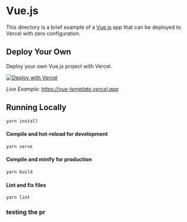 # Vue.js

This directory is a brief example of a [Vue.js](https://vuejs.org/) app that can be deployed to Vercel with zero configuration.

## Deploy Your Own

Deploy your own Vue.js project with Vercel.

[![Deploy with Vercel](https://vercel.com/button)](https://vercel.com/new/clone?repository-url=https://github.com/vercel/vercel/tree/main/examples/vue&template=vue)

_Live Example: https://vue-template.vercel.app_

## Running Locally

```
yarn install
```

#### Compile and hot-reload for development

```
yarn serve
```

#### Compile and minify for production

```
yarn build
```

#### Lint and fix files

```
yarn lint
```
### testing the pr
